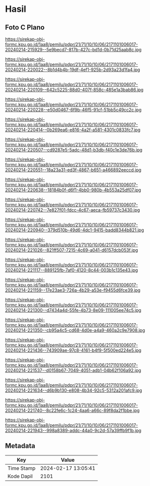 # Hasil

## Foto C Plano

https://sirekap-obj-formc.kpu.go.id/1aa8/pemilu/pdpr/21/71/10/10/06/2171101006017-20240214-215929--5e9becd7-817b-427c-bd1d-0b71d25aab8c.jpg

https://sirekap-obj-formc.kpu.go.id/1aa8/pemilu/pdpr/21/71/10/10/06/2171101006017-20240214-220022--8b1d4b4b-19df-4ef1-925b-2d93a23d1fa4.jpg

https://sirekap-obj-formc.kpu.go.id/1aa8/pemilu/pdpr/21/71/10/10/06/2171101006017-20240214-220109--642c5225-88d0-407f-858c-485e1a3bab86.jpg

https://sirekap-obj-formc.kpu.go.id/1aa8/pemilu/pdpr/21/71/10/10/06/2171101006017-20240214-220228--e50d0467-6f9b-46f5-91cf-51bb5c49cc2c.jpg

https://sirekap-obj-formc.kpu.go.id/1aa8/pemilu/pdpr/21/71/10/10/06/2171101006017-20240214-220414--0b269ea6-e816-4a2f-a581-4301c0833fc7.jpg

https://sirekap-obj-formc.kpu.go.id/1aa8/pemilu/pdpr/21/71/10/10/06/2171101006017-20240214-220507--cd9287e5-5adc-48d1-b3db-f40c1e3de76b.jpg

https://sirekap-obj-formc.kpu.go.id/1aa8/pemilu/pdpr/21/71/10/10/06/2171101006017-20240214-220551--18a23a31-ed3f-4867-b651-a466892eeccd.jpg

https://sirekap-obj-formc.kpu.go.id/1aa8/pemilu/pdpr/21/71/10/10/06/2171101006017-20240214-220638--18184b0f-d6f1-4bb0-980b-4b553a25df07.jpg

https://sirekap-obj-formc.kpu.go.id/1aa8/pemilu/pdpr/21/71/10/10/06/2171101006017-20240214-220742--7e827f01-fdcc-4c67-aeca-fb59737c3430.jpg

https://sirekap-obj-formc.kpu.go.id/1aa8/pemilu/pdpr/21/71/10/10/06/2171101006017-20240214-220940--379d510b-49d6-4dc1-9415-badd8344b821.jpg

https://sirekap-obj-formc.kpu.go.id/1aa8/pemilu/pdpr/21/71/10/10/06/2171101006017-20240214-221026--821ff507-7215-4c69-a041-d6157dcb053f.jpg

https://sirekap-obj-formc.kpu.go.id/1aa8/pemilu/pdpr/21/71/10/10/06/2171101006017-20240214-221117--889125fb-7af0-4120-8c44-003b1c135e43.jpg

https://sirekap-obj-formc.kpu.go.id/1aa8/pemilu/pdpr/21/71/10/10/06/2171101006017-20240214-221159--17e23ae3-726a-4b29-a53e-f9455d6fce39.jpg

https://sirekap-obj-formc.kpu.go.id/1aa8/pemilu/pdpr/21/71/10/10/06/2171101006017-20240214-221300--d7434a4d-55fe-4b73-8e09-111005ee74c5.jpg

https://sirekap-obj-formc.kpu.go.id/1aa8/pemilu/pdpr/21/71/10/10/06/2171101006017-20240214-221350--cb95a4c5-cd68-4d0e-a4a9-460a2c9e7908.jpg

https://sirekap-obj-formc.kpu.go.id/1aa8/pemilu/pdpr/21/71/10/10/06/2171101006017-20240214-221436--743909ae-97c8-4161-b4f9-5f500ed224e5.jpg

https://sirekap-obj-formc.kpu.go.id/1aa8/pemilu/pdpr/21/71/10/10/06/2171101006017-20240214-221537--d0158b67-7049-4051-adb1-04b62f106a92.jpg

https://sirekap-obj-formc.kpu.go.id/1aa8/pemilu/pdpr/21/71/10/10/06/2171101006017-20240214-221634--d6b9b130-e808-4b34-92c5-5312a201afc9.jpg

https://sirekap-obj-formc.kpu.go.id/1aa8/pemilu/pdpr/21/71/10/10/06/2171101006017-20240214-221740--8c22fe6c-1c24-4aa6-a66c-89f8da2f1bbe.jpg

https://sirekap-obj-formc.kpu.go.id/1aa8/pemilu/pdpr/21/71/10/10/06/2171101006017-20240214-221943--998a8389-addc-44a0-9c2d-57a39ffb9f1b.jpg


## Metadata

| Key        | Value               |
| ---------- | ------------------- |
| Time Stamp | 2024-02-17 13:05:41 |
| Kode Dapil | 2101                |



